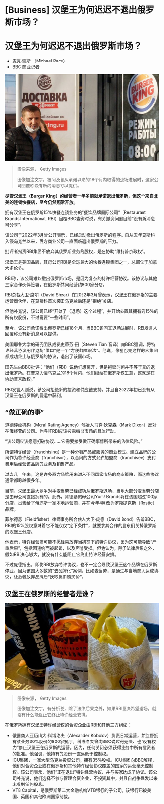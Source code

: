 # [Business] 汉堡王为何迟迟不退出俄罗斯市场？

#  汉堡王为何迟迟不退出俄罗斯市场？

  * 麦克·雷斯 （Michael Race） 
  * BBC 商业记者 


![burger king](_123751457_gettyimages-1213157487.jpg)

> 图像来源，  Getty Images
>
> 图像加注文字，被问及自从承诺以来的18个月内取得的退场进展时，这家公司回覆称没有新的消息可以提供。

**尽管汉堡王（Burger King）的经营者一年多前就承诺退出俄罗斯，但这个来自北美的连锁快餐店，至今仍然照常开放。**

拥有汉堡王在俄罗斯15%快餐连锁业务的“餐饮品牌国际公司”（Restaurant Brands International, RBI）回覆BBC查询时说，有关撤资问题目前“没有新消息可分享”。

该公司于2022年3月曾公开表示，已经启动撤出俄罗斯的程序。自从去年莫斯科入侵乌克兰以来，西方商业公司一直面临退出俄罗斯的压力。

批评者指责RBI集团不放弃其俄罗斯业务的股权，是在协助“维持普京政权”。

汉堡王是美国品牌，其母公司RBI是全球最大的快餐连锁集团之一，总部位于加拿大多伦多。

RBI称，该公司难以撤出俄罗斯市场，是因为复杂的特许经营协议。该协议与其他三家合作伙伴签署，在俄罗斯共同经营约800家分店。

RBI总裁大卫·席尔（David Shear）在2022年3月曾表示，汉堡王在俄罗斯的主要运营商伙伴，在莫斯科首次袭击乌克兰后还是“拒绝”关店。

但他补充说，该公司已经“开始了（退场）这个过程”，并开始处置其拥有的15%的所有权股份，不过需要“一些时间”。

至今，该公司承诺撤出俄罗斯已经18个月，当BBC询问其退场进展时，RBI发言人回覆称没有新消息可以提供。

美国耶鲁大学的研究团队成员史蒂芬·田（Steven Tian 音译）向BBC强调，将特许经营协议用作退场“借口”是一个“方便的障眼法”。他说，像星巴克这样的大集团都成功终止与俄罗斯的协议，退出了该国市场。

田先生向BBC批评：“他们（RBI）说他们想离开，但是拖延时间并不等于真的退出俄罗斯。在普京入侵乌克兰的18个月内，他们继续在俄罗斯做生意，这就是在协助普京政权。”

RBI发言人则说，该公司拒绝新的投资和供应链支持，并且自2022年初已没有从汉堡王在俄罗斯的营运中获利。

##  “做正确的事”


道德评级机构（Moral Rating Agency）创始人马克·狄克森（Mark Dixon）反对在俄经营的公司。他呼吁RBI应该披露撤出市场的具体行动。

“该公司应该愿意打破协议......它需要接受做正确事情所带来的法律风险。”

所谓特许经营（franchising）是一种分销产品或服务的商业模式。建立品牌的公司作为特许经营商（franchisor），以合同的方式允许加盟商（franchisee）支付费用后经营该品牌的业务及销售产品。

过去几十年来，这是许多西方品牌用来进入不同国家市场的商业策略，而这些协议通常都跨越很多年。

目前，汉堡王最大竞争对手麦当劳已经成功从俄罗斯退场，当地大部分麦当劳分店是由母公司直接拥有的。此外，肯德基的母公司Yum! Brands将在该国超过100家分店，出售给了俄罗斯一家本地运营商，并在今年4月改为罗斯提克斯（Rostic）品牌。

菲尔德瑟（Fieldfisher）律师事务所合伙人大卫·庞德（David Bond）告诉BBC，RBI的15%股权意味着它不能仅仅“定下条件”，就要求其合作的股东们关掉俄罗斯的汉堡王分店。

他表示，特许经营商可能不愿轻易放弃当初签下的特许协议，因为这可能导致“严重后果”，包括因违约而被起诉，以及声誉受损。但他认为，除了法律后果之外，假如RBI决心够大，就没有什么能阻止它终止特许经营安排。

不过庞德指出，即使RBI放弃特许协议，也不一定会导致汉堡王这个品牌在俄罗斯停业，因为该国大多数的“去品牌化”案例，比如麦当劳，是通过与当地商人达成协议，让后者放弃品牌后“换取折扣购买价”。

##  汉堡王在俄罗斯的经营者是谁？

![Burger King food in Russia](_131076323_gettyimages-1239331186-1.jpg)

> 图像来源，  Getty Images
>
> 图像加注文字，有分析说，除了法律后果之外，如果RBI坚决希望退场，就没有什么能阻止它终止特许经营安排。

在俄罗斯拥有汉堡王特许经营权的合资企业由RBI和其他三方组成：

  * 俄国商人亚历山大·科博洛夫（Alexander Kobolov）负责日常运营，并监督拥有该业务30%股份的800家餐厅。科博洛夫曾向BBC说过他无法、也“没有权力”停止汉堡王在俄罗斯的运营。因为，任何关闭必须获得业务中所有投资者的批准。他强调，他持有的股份一直远低于控制权。 
  * ICU集团，一家大型乌克兰投资公司，拥有35%股权。ICU集团向BBC解释，他们对合资企业或在俄罗斯和其他特许经营协议覆盖的国家的运营毫无控制权。该公司表示，他们“正在退出”特许经营协议，并与买家达成了协议。该公司补充说，他们选择不参与管理合资企业，不投资其中，并且自战争爆发以来未收到任何股息。 
  * VTB Capital，是俄罗斯第二大金融机构VTB银行的子公司，该银行已被美国、英国和其他欧洲国家制裁。 


